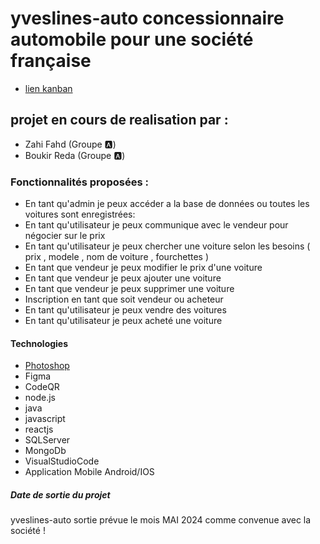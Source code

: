 # yveslines-auto concessionnaire automobile pour une société  française
- [lien kanban](https://github.com/users/Zahifahd/projects/1/views/1)

## projet en cours de realisation par :
  - Zahi Fahd  (Groupe 🅰️)
  - Boukir Reda  (Groupe 🅰️) 

### Fonctionnalités proposées :

- En tant qu'admin je peux accéder a la base de données ou toutes les voitures sont enregistrées:
- En tant qu'utilisateur je peux communique avec le vendeur pour négocier sur le prix
- En tant qu'utilisateur je peux chercher une voiture selon les besoins ( prix , modele , nom de voiture , fourchettes )
- En tant que vendeur je peux modifier le prix d'une voiture
- En tant que vendeur je peux ajouter une voiture
- En tant que vendeur je peux supprimer une voiture
- Inscription en tant que soit vendeur ou acheteur
- En tant qu'utilisateur je peux vendre des voitures
- En tant qu'utilisateur je peux acheté une voiture

#### Technologies 
- [Photoshop](https://www.adobe.com/fr/products/photoshop.html)
- Figma
- CodeQR
- node.js 
- java
- javascript
- reactjs
- SQLServer
- MongoDb
- VisualStudioCode
- Application Mobile Android/IOS


##### Date de sortie du projet 
yveslines-auto sortie prévue le mois MAI 2024 comme convenue avec la société  !
